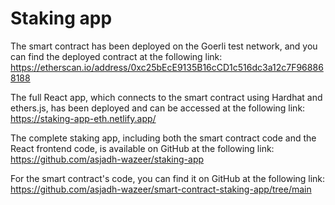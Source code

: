 # Staking app

The smart contract has been deployed on the Goerli test network, and you can find the deployed contract at the following link: https://etherscan.io/address/0xc25bEcE9135B16cCD1c516dc3a12c7F968868188

The full React app, which connects to the smart contract using Hardhat and ethers.js, has been deployed and can be accessed at the following link: https://staking-app-eth.netlify.app/

The complete staking app, including both the smart contract code and the React frontend code, is available on GitHub at the following link: https://github.com/asjadh-wazeer/staking-app

For the smart contract's code, you can find it on GitHub at the following link: https://github.com/asjadh-wazeer/smart-contract-staking-app/tree/main
